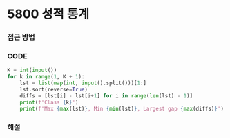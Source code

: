# 5800 성적 통계



### 접근 방법



### CODE

```python
K = int(input())
for k in range(1, K + 1):
    lst = list(map(int, input().split()))[1:]
    lst.sort(reverse=True)
    diffs = [lst[i] - lst[i+1] for i in range(len(lst) - 1)]
    print(f'Class {k}')
    print(f'Max {max(lst)}, Min {min(lst)}, Largest gap {max(diffs)}')
```



### 해설


